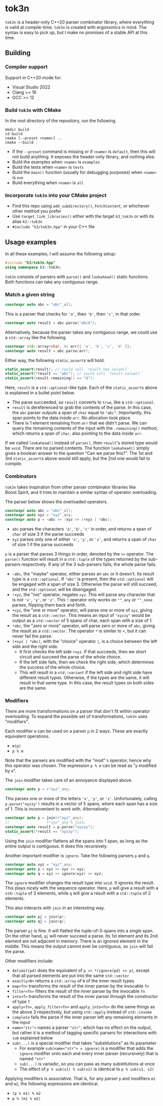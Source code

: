 # tok3n

`tok3n` is a header-only C++20 parser combinator library, where everything is valid at compile-time. `tok3n` is created with ergonomics in mind. The syntax is easy to pick up, but I make no promises of a stable API at this time.

## Building

### Compiler support

Support in C++20 mode for:

* Visual Studio 2022
* Clang >= 16
* GCC >= 12

### Build `tok3n` with CMake

In the root directory of the repository, run the following.

```none
mkdir build
cd build
cmake [--preset <name>] ..
cmake --build .
```

* If the `--preset` command is missing or if `<name>` is `default`, then this will not build anything. It exposes the header-only library, and nothing else.
* Build the examples when `<name>` is `examples`
* Build the tests when `<name>` is `tests`
* Build the `main()` function (usually for debugging purposes) when `<name>` is `exe`
* Build everything when `<name>` is `all`

### Incorporate `tok3n` into your CMake project

* Find this repo using `add_subdirectory()`, `FetchContent`, or whichever other method you prefer
* Use `target_link_libraries()` either with the target `k3_tok3n` or with its alias `k3::tok3n`
* `#include "k3/tok3n.hpp"` in your C++ file

## Usage examples

In all these examples, I will assume the following setup:

```cpp
#include "k3/tok3n.hpp"
using namespace k3::tok3n;
```

`tok3n` consists of parsers with `parse()` and `lookahead()` static functions. Both functions can take any contiguous range.

### Match a given string

```cpp
constexpr auto abc = "abc"_all;
```

This is a parser that checks for `'a'`, then `'b'`, then `'c'`, in that order.

```cpp
constexpr auto result = abc.parse("abcd");
```

Alternatively, because the parser takes any contiguous range, we could use a `std::array` like the following.

```cpp
constexpr std::array<char, 4> arr{{ 'a', 'b', 'c', 'd' }};
constexpr auto result = abc.parse(arr);
```

Either way, the following `static_assert`s will hold.

```cpp
static_assert(result); // could call `result.has_value()`
static_assert(*result == "abc"); // could call `result.value()`
static_assert(result.remaining() == "d");
```

Here, `result` is a `std::optional`-like type. Each of the `static_assert`s above is explained in a bullet point below.

* The parse succeeded, so `result` converts to `true`, like a `std::optional`.
* `result` is dereferenced to grab the contents of the parse. In this case, the `abc` parser outputs a span of `char` equal to `"abc"`. Importantly, this span points to the data inside `arr`. No allocation took place.
* There is 1 element remaining from `arr` that we didn't parse. We can query the remaining contents of the input with the `.remaining()` method, which returns a span of `char`, also pointing to the data inside `arr`.

If we called `lookahead()` instead of `parse()`, then `result`'s stored type would be `void`. There are no parsed contents. The function `lookahead()` simply gives a boolean answer to the question "Can we parse this?". The 1st and 3rd `static_assert`s above would still apply, but the 2nd one would fail to compile.

### Combinators

`tok3n` takes inspiration from other parser combinator libraries like Boost.Spirit, and it tries to maintain a similar syntax of operator overloading.

The parser below shows the overloaded operators.

```cpp
constexpr auto abc = "abc"_all;
constexpr auto xyz = "xyz"_any;
constexpr auto p = ~abc >> !xyz >> (+xyz | *abc);
```

* `abc` parses the characters `'a'`, `'b'`, `'c'` in order, and returns a span of `char` of size 3 if the parse succeeds
* `xyz` parses only one of either `'x'`, `'y'`, or `'z'`, and returns a span of `char` of size 1 if the parse succeeds

`p` is a parser that parses 3 things in order, denoted by the `>>` operator. The `parse()` function will result in a `std::tuple` of the types returned by the sub-parsers respectively. If any of the 3 sub-parsers fails, the whole parse fails.

* `~abc`, the "maybe" operator, either parses an `abc` or it doesn't. Its result type is a `std::optional`. If `"abc"` is present, then the `std::optional` will be engaged with a span of size 3. Otherwise the parse will still succeed, and the `std::optional` will be disengaged.
* `!xyz`, the "not" operator, negates `xyz`. This will parse any character that is _not_ `'x'`, `'y'`, or `'z'`. This `!` operator only works on `""_any` or `""_none` parses, flipping them back and forth.
* `+xyz`, the "one or more" operator, will parse one or more of `xyz`, giving the result as a `std::vector`. This means an input of `"xyzzy"` would be output as a `std::vector` of 5 spans of char, each span with a size of 1.
* `*abc`, the "zero or more" operator, will parse zero or more of `abc`, giving the result as a `std::vector`. The operator `*` is similar to `+`, but it can never fail the parse.
* `(+xyz | *abc)`, with the "choice" operator `|`, is a choice between the left side and the right side.
  * It first checks the left side `+xyz`. If that succeeds, then we short circuit and succeed the parse of the whole choice.
  * If the left side fails, then we check the right side, which determines the success of the whole choice.
  * This will result in a `std::variant` if the left side and right side have different result types. Otherwise, if the types are the same, it will result in that same type. In this case, the result types on both sides are the same.

### Modifiers

There are more transformations on a parser that don't fit within operator overloading. To expand the possible set of transformations, `tok3n` uses "modifiers".

Each modifier `m` can be used on a parser `p` in 2 ways. These are exactly equivalent operations.

* `m(p)`
* `p % m`

Note that the parsers are modified with the "mod" `%` operator, hence why this operator was chosen. The expression `p % m` can be read as "`p` modified by `m`".

The `join` modifier takes care of an annoyance displayed above.

```cpp
constexpr auto p = +"xyz"_any;
```

This parses one or more of the letters `'x'`, `'y'`, or `'z'`. Unfortunately, calling `p.parse("xyzzy")` results in a vector of 5 spans, where each span has a size of 1. This is inconvenient to work with. Alternatively:

```cpp
constexpr auto p = join(+"xyz"_any);
//                 +"xyz"_any % join;
constexpr auto result = p.parse("xyzzy");
static_assert(*result == "xyzzy");
```

Using the `join` modifier flattens all the spans into 1 span, as long as the entire output is contiguous. It does this recursively.

Another important modifier is `ignore`. Take the following parsers `p` and `q`.

```cpp
constexpr auto xyz = "xyz"_any;
constexpr auto p = xyz >> xyz >> xyz;
constexpr auto q = xyz >> ignore(xyz) >> xyz;
```

The `ignore` modifier changes the result type into `void`. It ignores the result. This plays nicely with the sequence operator. Here, `p` will give a result with a `std::tuple` of 3 elements, while `q` will give a result with a `std::tuple` of 2 elements.

This also interacts with `join` in an interesting way.

```cpp
constexpr auto pj = join(p);
constexpr auto qj = join(q);
```

The parser `pj` is fine. It will flatted the tuple-of-3-spans into a single span. On the other hand, `qj` will never succeed a parse. Its 1st element and its 2nd element are not adjacent in memory. There is an ignored element in the middle. This means the output cannot ever be contiguous, so `join` will fail the parse.

Other modifiers include:

* `delimit(pd)` does the equivalent of `p >> *(ignore(pd) >> p)`, except that all parsed elements are put into the same `std::vector`
* `exactly<N>` returns a `std::array` of `N` of the inner result types
* `map<fn>` transforms the result of the inner parser by the invocable `fn`
* `filter<fn>` filters the result of the inner parser by the invocable `fn`
* `into<T>` transforms the result of the inner parser through the constructor of type `T`
* `apply<fn>`, `apply_filter<fn>` and `apply_into<fn>` do the same things as the above 3 respectively, but using `std::apply` instead of `std::invoke`
* `complete` fails the parse if the inner parser left any remaining elements in the input
* `name<"str">` names a parser `"str"`, which has no effect on the output, but rather it is a method of tagging specific parsers for interactions with `sub` explained below
* `sub(...)` is a special modifier that takes "substitutions" as its parameter
  * For example `sub(name<"str"> = ignore)` is a modifier that adds the `ignore` modifier onto each and every inner parser (recursively) that is named `"str"`
  * `sub(...)` is variadic, so you can pass as many substitutions at once
  * The effect of `p % sub(s1) % sub(s2)` is identical to `p % sub(s1, s2)`

Applying modifiers is associative. That is, for any parser `p` and modifiers `m1` and `m2`, the following expressions are identical.

* `(p % m1) % m2`
* `p % (m1 % m2)`

